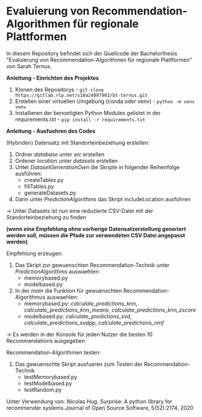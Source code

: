 # Evaluierung von Recommendation-Algorithmen für regionale Plattformen

In diesem Repository befindet sich der Quellcode der Bachelorthesis "Evaluierung von Recommendation-Algorithmen für regionale Plattformen" von Sarah Ternus. 

**Anleitung - Einrichten des Projektes**

1. Klonen des Repositorys - `git clone https://gitlab.rlp.net/s18a24897903/bt-ternus.git`
2. Erstellen einer virtuellen Umgebung (conda oder venv) - `python -m venv venv` 
3. Installieren der benoetigten Python Modules gelistet in der requirements.txt - `pip install -r requirements.txt`

**Anleitung - Ausfuehren des Codes**

(Hybriden) Datensatz mit Standorteinbeziehung erstellen:
1. Ordner _database_ unter _src_ erstellen
2. Ordener _location_ unter _datasets_ erstellen
3. Unter _DatasetGenerationOwn_ die Skripte in folgender Reihenfolge ausführen:
    - createTables.py
    - fillTables.py
    - generateDatasets.py
4. Dann unter _PredictionAlgorithms_ das Skript includeLocation ausführen

-> Unter Datasets ist nun eine reduzierte CSV-Datei mit der Standorteinbeziehung zu finden

**(wenn eine Empfehlung ohne vorherige Datensatzerstellung generiert werden soll, müssen die Pfade zur verwendeten CSV Datei angepasst werden)**

Empfehlung erzeugen: 
1. Das Skript zur gewuenschten Recommendation-Technik unter _PredictionAlgorithms_ auswaehlen:
    - memorybased.py
    - modelbased.py
2. In der _main_ die Funktion für gewuenschten Recommendation-Algorithmus auswaehlen:
    - memorybased.py: _calculate_predictions_knn_, _calculate_predictions_knn_means_, _calculate_predictions_knn_zscore_
    - modelbased.py: _calculate_predictions_svd_, _calculate_predictions_svdpp_, _calculate_predictions_nmf_

-> Es werden in der Konsole für jeden Nutzer die besten 10 Recommendations ausgegeben

Recommendation-Algorithmen testen:
1. Das gewuenschte Skript ausfueren zum Testen der Recommendation-Technik
    - testMemorybased.py
    - testModelbased.py
    - testRandom.py



Unter Verwendung von: 
Nicolas Hug. Surprise: A python library for recommender systems.Journal of Open Source Software, 5(52):2174, 2020




